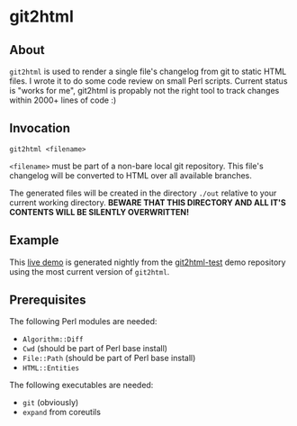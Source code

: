 git2html
========


## About

`git2html` is used to render a single file's changelog from git to static HTML files.
I wrote it to do some code review on small Perl scripts.
Current status is "works for me", git2html is propably not the right tool to track changes within 2000+ lines of code :)

## Invocation

    git2html <filename>
    
`<filename>` must be part of a non-bare local git repository.
This file's changelog will be converted to HTML over all available branches.

The generated files will be created in the directory `./out` relative to your current working directory.
**BEWARE THAT THIS DIRECTORY AND ALL IT'S CONTENTS WILL BE SILENTLY OVERWRITTEN!**

## Example

This [live demo](http://www.cgarbs.de/stuff/git2html-test/) is generated nightly from the
[git2html-test](https://github.com/mmitch/git2html-test/) demo repository
using the most current version of `git2html`.

## Prerequisites

The following Perl modules are needed:

* `Algorithm::Diff`
* `Cwd` (should be part of Perl base install)
* `File::Path` (should be part of Perl base install)
* `HTML::Entities`

The following executables are needed:

* `git` (obviously)
* `expand` from coreutils
